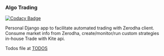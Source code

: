 ### Algo Trading

[![Codacy Badge](https://api.codacy.com/project/badge/Grade/9eb3acdbf337464caf3622a807166862)](https://app.codacy.com/gh/i-arindam/algo-trading?utm_source=github.com&utm_medium=referral&utm_content=i-arindam/algo-trading&utm_campaign=Badge_Grade)

Personal Django app to facilitate automated trading with Zerodha client.
Consume market info from Zerodha, create/monitor/run custom strategies in-house
Trade with Kite api.

Todos file at [TODOS](TODOS.md)
